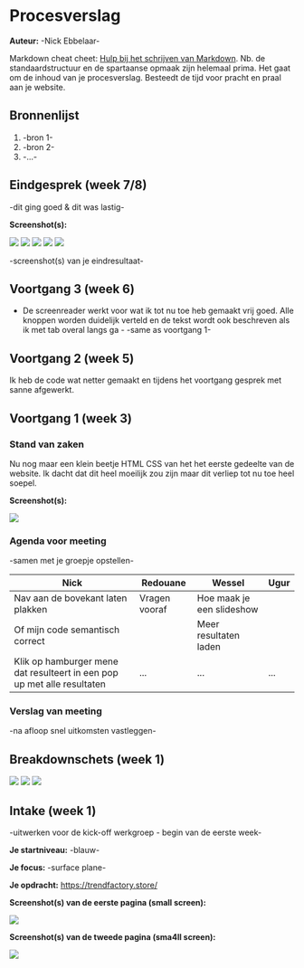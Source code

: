 # Procesverslag
**Auteur:** -Nick Ebbelaar-

Markdown cheat cheet: [Hulp bij het schrijven van Markdown](https://github.com/adam-p/markdown-here/wiki/Markdown-Cheatsheet). Nb. de standaardstructuur en de spartaanse opmaak zijn helemaal prima. Het gaat om de inhoud van je procesverslag. Besteedt de tijd voor pracht en praal aan je website.



## Bronnenlijst
1. -bron 1-
2. -bron 2-
3. -...-



## Eindgesprek (week 7/8)

-dit ging goed & dit was lastig-

**Screenshot(s):**

<img src="images/screen1.JPG">

<img src="images/screen2.JPG">

<img src="images/screen3.JPG">

<img src="images/screen4.JPG">

<img src="images/screen5.JPG">

-screenshot(s) van je eindresultaat-



## Voortgang 3 (week 6)
- De screenreader werkt voor wat ik tot nu toe heb gemaakt vrij goed. Alle knoppen worden duidelijk verteld en de tekst wordt ook beschreven als ik met tab overal langs ga -
-same as voortgang 1-



## Voortgang 2 (week 5)

Ik heb de code wat netter gemaakt en tijdens het voortgang gesprek met sanne afgewerkt.



## Voortgang 1 (week 3)

### Stand van zaken

Nu nog maar een klein beetje HTML CSS van het het eerste gedeelte van de website. Ik dacht dat dit heel moeilijk zou zijn maar dit verliep tot nu toe heel soepel.

**Screenshot(s):**

<img src="images/tot-nu-toe.JPG">

### Agenda voor meeting

-samen met je groepje opstellen-

| Nick     | Redouane         | Wessel    | Ugur        |
| ---            | ---                | ---          | ---              |
| Nav aan de bovekant laten plakken  |Vragen vooraf             | Hoe maak je een slideshow |   |
|Of mijn code semantisch correct| | Meer resultaten laden
|Klik op hamburger mene dat resulteert in een pop up met alle resultaten| ...                | ...          | ...              |

### Verslag van meeting

-na afloop snel uitkomsten vastleggen-



## Breakdownschets (week 1)

<img src="images/hoofdstructuur.jpg">
<img src="images/detail1.jpg">
<img src="images/details2.jpg">



## Intake (week 1)
-uitwerken voor de kick-off werkgroep - begin van de eerste week-

**Je startniveau:** -blauw-

**Je focus:** -surface plane-

**Je opdracht:** https://trendfactory.store/

**Screenshot(s) van de eerste pagina (small screen):**

<img src="images/trendfactory_home.JPG">

**Screenshot(s) van de tweede pagina (sma4ll screen):**

<img src="images/trendfactory_productpage.JPG">
